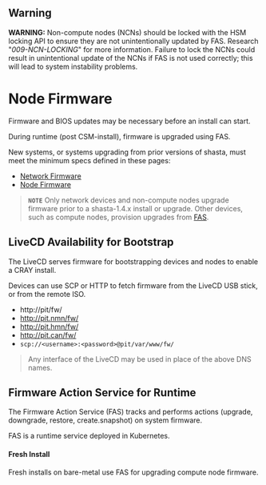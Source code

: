 ## Warning

**WARNING:** Non-compute nodes (NCNs) should be locked with the HSM locking API to ensure they are not unintentionally updated by FAS. Research "*009-NCN-LOCKING*" for more information. Failure to lock the NCNs could result in unintentional update of the NCNs if FAS is not used correctly; this will lead to system instability problems.

# Node Firmware

Firmware and BIOS updates may be necessary before an install can start.

During runtime (post CSM-install), firmware is upgraded using FAS.

New systems, or systems upgrading from prior versions of shasta, must meet the minimum specs defined in these pages:
- [Network Firmware](251-FIRMWARE-NETWORK.md)
- [Node Firmware](252-FIRMWARE-NODE.md)

> **`NOTE`** Only network devices and non-compute nodes upgrade firmware prior to a shasta-1.4.x install or upgrade. Other devices, such as compute nodes, provision upgrades from [FAS](#firmware-action-service-for-runtime).

## LiveCD Availability for Bootstrap

The LiveCD serves firmware for bootstrapping devices and nodes to enable a CRAY install.

Devices can use SCP or HTTP to fetch firmware from the LiveCD USB stick, or from the remote ISO.

- http://pit/fw/
- http://pit.nmn/fw/
- http://pit.hmn/fw/
- http://pit.can/fw/
- `scp://<username>:<password>@pit/var/www/fw/`

> Any interface of the LiveCD may be used in place of the above DNS names.

## Firmware Action Service for Runtime

The Firmware Action Service (FAS) tracks and performs actions (upgrade, downgrade, restore, create.snapshot) on system firmware.

FAS is a runtime service deployed in Kubernetes.

#### Fresh Install

Fresh installs on bare-metal use FAS for upgrading compute node firmware.
